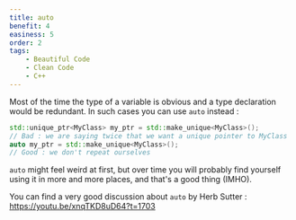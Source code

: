 ```yaml
---
title: auto
benefit: 4
easiness: 5
order: 2
tags:
    - Beautiful Code
    - Clean Code
    - C++
---
```


Most of the time the type of a variable is obvious and a type declaration would be redundant. In such cases you can use `auto` instead :

```cpp
std::unique_ptr<MyClass> my_ptr = std::make_unique<MyClass>();
// Bad : we are saying twice that we want a unique pointer to MyClass
auto my_ptr = std::make_unique<MyClass>();
// Good : we don't repeat ourselves
```

`auto` might feel weird at first, but over time you will probably find yourself using it in more and more places, and that's a good thing (IMHO).

You can find a very good discussion about `auto` by Herb Sutter : https://youtu.be/xnqTKD8uD64?t=1703